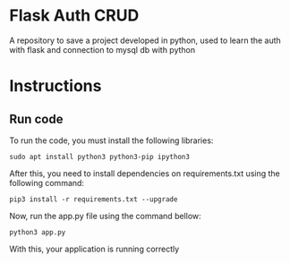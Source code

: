 # Flask Auth CRUD
A repository to save a project developed in python, used to learn the auth with flask and connection to mysql db with python

# Instructions
## Run code
To run the code, you must install the following libraries:
```
sudo apt install python3 python3-pip ipython3
```
After this, you need to install dependencies on requirements.txt using the following command:
```
pip3 install -r requirements.txt --upgrade
```
Now, run the app.py file using the command bellow:
```
python3 app.py
```
With this, your application is running correctly
